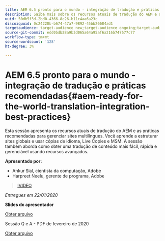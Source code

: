 ```yaml
---
title: AEM 6.5 pronto para o mundo - integração de tradução e práticas recomendadas
description: Saiba mais sobre os recursos atuais de tradução do AEM e as práticas recomendadas para gerenciar sites multilíngues. Saiba como estruturar sites globais, usar cópias de idioma, Live Copies e MSM. Obtenha uma tradução de conteúdo mais fácil, rápida e gerenciável usando recursos avançados.
uuid: 50db5f3d-2bd0-4366-8c26-b11c4aa6a23c
discoiquuid: 0c24228b-b674-47a7-9892-45bb26684ad1
targetaudience: target-audience new;target-audience ongoing;target-audience upgrader
source-git-commit: edd0bdb28a9b3d065a64a95af6a216b747577c77
workflow-type: tm+mt
source-wordcount: '128'
ht-degree: 3%

---
```


# AEM 6.5 pronto para o mundo - integração de tradução e práticas recomendadas{#aem-ready-for-the-world-translation-integration-best-practices}

Esta sessão apresenta os recursos atuais de tradução do AEM e as práticas recomendadas para gerenciar sites multilíngues. Você aprende a estruturar sites globais e usar cópias de idioma, Live Copies e MSM. A sessão também aborda como obter uma tradução de conteúdo mais fácil, rápida e gerenciável usando recursos avançados.

**Apresentado por:**

* Ankur Sial, cientista da computação, Adobe
* Harpreet Neelu, gerente de programa, Adobe

>[!VIDEO](https://video.tv.adobe.com/v/31153?quality=9)

*Entregues em 22/01/2020*

**Slides do apresentador**

[Obter arquivo](assets/gems-2020-translations.pdf)

Sessão Q e A - PDF de fevereiro de 2020

[Obter arquivo](assets/aem-gems-translationqnafeb2020.pdf)
